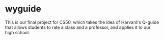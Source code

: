 # wyguide

This is our final project for CS50, which takes the idea of Harvard's Q-guide that allows students to rate a class and a professor, and 
applies it to our high school.
